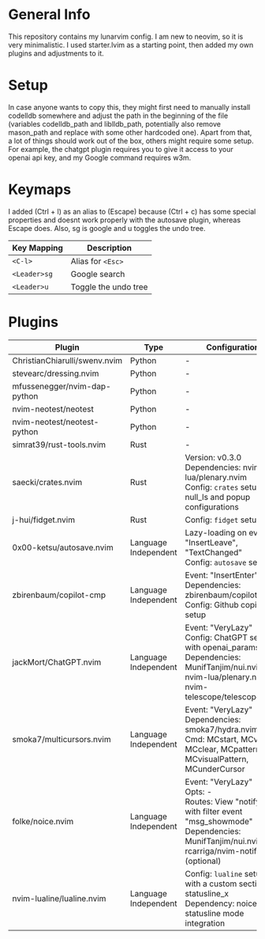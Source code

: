# General Info
This repository contains my lunarvim config. I am new to neovim, so it is very minimalistic. I used starter.lvim as a starting point, then added my own plugins and adjustments to it.

# Setup
In case anyone wants to copy this, they might first need to manually install codelldb somewhere and adjust the path in the beginning of the file (variables codelldb_path and liblldb_path, potentially also remove mason_path and replace with some other hardcoded one).
Apart from that, a lot of things should work out of the box, others might require some setup. For example, the chatgpt plugin requires you to give it access to your openai api key, and my Google command requires w3m.

# Keymaps
I added <C-l> (Ctrl + l) as an alias to <Esc> (Escape) because <C-c> (Ctrl + c) has some special properties and doesnt work properly with the autosave plugin, whereas Escape does.
Also, <Leader>sg is google and <Leader>u toggles the undo tree.

| Key Mapping  | Description              |
|--------------|--------------------------|
| `<C-l>`      | Alias for `<Esc>`        |
| `<Leader>sg` | Google search            |
| `<Leader>u`  | Toggle the undo tree     |

# Plugins
| Plugin                                           | Type                   | Configuration                                                                                                                                                      |
|--------------------------------------------------|------------------------|--------------------------------------------------------------------------------------------------------------------------------------------------------------------|
| ChristianChiarulli/swenv.nvim                    | Python                 | -                                                                                                                                                                  |
| stevearc/dressing.nvim                            | Python                 | -                                                                                                                                                                  |
| mfussenegger/nvim-dap-python                      | Python                 | -                                                                                                                                                                  |
| nvim-neotest/neotest                              | Python                 | -                                                                                                                                                                  |
| nvim-neotest/neotest-python                       | Python                 | -                                                                                                                                                                  |
| simrat39/rust-tools.nvim                          | Rust                   | -                                                                                                                                                                  |
| saecki/crates.nvim                                | Rust                   | Version: v0.3.0<br>Dependencies: nvim-lua/plenary.nvim<br>Config: `crates` setup with null_ls and popup configurations                                              |
| j-hui/fidget.nvim                                 | Rust                   | Config: `fidget` setup                                                                                                                                            |
| 0x00-ketsu/autosave.nvim                          | Language Independent   | Lazy-loading on events: "InsertLeave", "TextChanged"<br>Config: `autosave` setup                                                                                   |
| zbirenbaum/copilot-cmp                           | Language Independent   | Event: "InsertEnter"<br>Dependencies: zbirenbaum/copilot.lua<br>Config: Github copilot setup                                                                      |
| jackMort/ChatGPT.nvim                             | Language Independent   | Event: "VeryLazy"<br>Config: ChatGPT setup with openai_params<br>Dependencies: MunifTanjim/nui.nvim, nvim-lua/plenary.nvim, nvim-telescope/telescope.nvim         |
| smoka7/multicursors.nvim                          | Language Independent   | Event: "VeryLazy"<br>Dependencies: smoka7/hydra.nvim<br>Cmd: MCstart, MCvisual, MCclear, MCpattern, MCvisualPattern, MCunderCursor                                  |
| folke/noice.nvim                                  | Language Independent   | Event: "VeryLazy"<br>Opts: -<br>Routes: View "notify" with filter event "msg_showmode"<br>Dependencies: MunifTanjim/nui.nvim, rcarriga/nvim-notify (optional)   |
| nvim-lualine/lualine.nvim                         | Language Independent   | Config: `lualine` setup with a custom section for statusline_x<br>Dependency: noice for statusline mode integration                                               |

